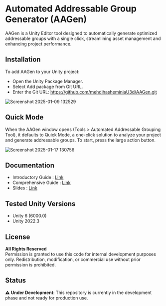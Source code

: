 # Automated Addressable Group Generator (AAGen)

AAGen is a Unity Editor tool designed to automatically generate optimized addressable groups with a single click, streamlining asset management and enhancing project performance.

## Installation
To add AAGen to your Unity project:
- Open the Unity Package Manager.
- Select Add package from Git URL.
- Enter the Git URL: https://github.com/mehdihasheminiaU3d/AAGen.git
  
![Screenshot 2025-01-09 132529](https://github.com/user-attachments/assets/d3e8a8ce-69fc-454b-a0eb-1365b16c623c)


## Quick Mode
When the AAGen window opens (Tools > Automated Addressable Grouping Tool), it defaults to Quick Mode, a one-click solution to analyze your project and generate addressable groups. To start, press the large action button.

![Screenshot 2025-01-17 130756](https://github.com/user-attachments/assets/0d374c4f-6623-4884-94b7-f7a7bc33b5e3)

## Documentation
- Introductory Guide : [Link](https://docs.google.com/document/d/1EWuvrttQIKcIeIJvLuVkujtJQVETHVSZBYUjIjknP0k/edit?usp=sharing)
- Comprehensive Guide : [Link](https://docs.google.com/document/d/1zlxPaWpsz85uIXgAWt22gKm0-s3JAUpuQPgtKvNgW7I/edit?usp=sharing)
- Slides : [Link](https://docs.google.com/presentation/d/1JahSS4w8OH3YEE9U0892XtTAs01BTSP74OpIbsy1lKQ/edit?usp=sharing)

## Tested Unity Versions
- Unity 6 (6000.0)
- Unity 2022.3  

## License
**All Rights Reserved**  
Permission is granted to use this code for internal development purposes only. Redistribution, modification, or commercial use without prior permission is prohibited.

## Status
⚠️ **Under Development**: This repository is currently in the development phase and not ready for production use.
